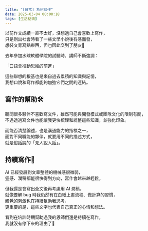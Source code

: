 ```yaml
---
title: "[日常] 為何寫作"
date: 2025-03-04 00:00:18
tags: [生活點滴]
---
```


<!-- truncate -->

以前作文成績一直不太好，沒想過自己會喜歡上寫作，  
只是剛出社會時看了一些文學小說後有感而發，  
想裝文青寫點東西，但也因此交到了朋友🤣

<!-- more -->
 
去年參加水球軟體學院的試聽時，講師不斷強調：  

「口語會推動思維的前進」  

這些聯想的根基也是來自過去累積的知識與記憶，  
我想口說和寫作都能夠加強它們之間的連結。  

## 寫作的幫助🛠️

聽聞很多夥伴不喜歡寫文件，雖然可能與開發模式或團隊文化的限制有關，  
不過透過寫文件也能讓我更快梳理和統整這些知識，並強化印象。  
 
而能否清楚論述，也是溝通能力的指標之一，  
面對不同職能的夥伴，就要用不同的描述方式，  
就是俗話說的「見人說人話」。  

## 持續寫作💪

AI 已經發展到文章整體的機械感很微弱，  
靈感、潤稿都能很快得到方向，寫作會越來越輕鬆。  

但我還是會寫出全文後再考慮用 AI 潤稿，  
就像要解 bug 時我仍然有在白紙上畫流程、做計算的習慣，  
觸覺的刺激也在持續幫助我思考，  
更重要的是，這些文字也代表自己真正的心情和想法。  

看到在培訓時期幫助過我的恩師們還是持續在寫作，  
我就沒有停下來的理由了🤣  